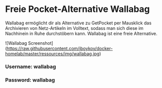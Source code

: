# Freie Pocket-Alternative Wallabag


Wallabag ermöglicht dir als Alternative zu GetPocket per Mausklick das Archivieren von Netz-Artikeln im Volltext, sodass man sich diese im Nachhinein in Ruhe durchstöbern kann. Wallabag ist eine freie Alternative.

![Wallabag Screenshot] (https://raw.githubusercontent.com/jboykov/docker-homelab/master/ressources/img/wallabag.jpg)


### Username: wallabag
### Password: wallabag
